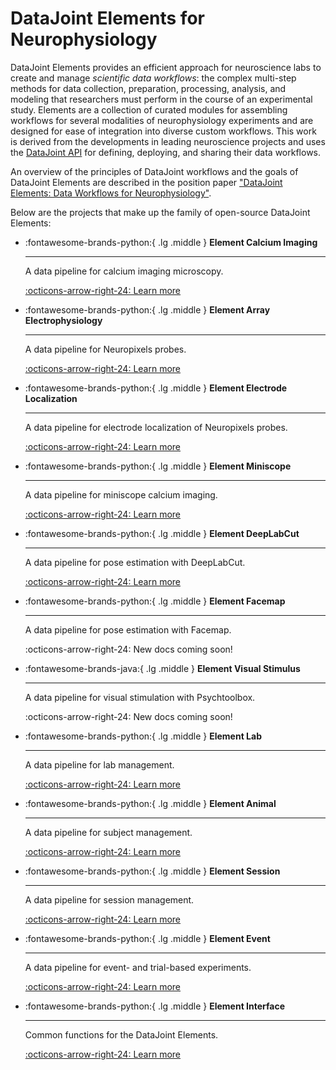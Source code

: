 # DataJoint Elements for Neurophysiology

DataJoint Elements provides an efficient approach for neuroscience labs to create and
manage _scientific data workflows_: the complex multi-step methods for data collection,
preparation, processing, analysis, and modeling that researchers must perform in the
course of an experimental study. Elements are a collection of curated modules for
assembling workflows for several modalities of neurophysiology experiments
and are designed for ease of integration into diverse custom workflows. This work is
derived from the developments in leading neuroscience projects and uses the
[DataJoint API](../core) for defining, deploying, and sharing their data workflows.

An overview of the principles of DataJoint workflows and the goals of DataJoint
Elements are described in the position paper
["DataJoint Elements: Data Workflows for Neurophysiology"](https://www.biorxiv.org/content/10.1101/2021.03.30.437358v2).

Below are the projects that make up the family of open-source DataJoint Elements:

<div class="grid cards" markdown>

-   :fontawesome-brands-python:{ .lg .middle } **Element Calcium Imaging**

    ---

    A data pipeline for calcium imaging microscopy.

    [:octicons-arrow-right-24: Learn more](./element-calcium-imaging/)

-   :fontawesome-brands-python:{ .lg .middle } **Element Array Electrophysiology**

    ---

    A data pipeline for Neuropixels probes.

    [:octicons-arrow-right-24: Learn more](./element-array-ephys/)

-   :fontawesome-brands-python:{ .lg .middle } **Element Electrode Localization**

    ---

    A data pipeline for electrode localization of Neuropixels probes.

    [:octicons-arrow-right-24: Learn more](./element-electrode-localization/)

-   :fontawesome-brands-python:{ .lg .middle } **Element Miniscope**

    ---

    A data pipeline for miniscope calcium imaging.

    [:octicons-arrow-right-24: Learn more](./element-miniscope/)

-   :fontawesome-brands-python:{ .lg .middle } **Element DeepLabCut**

    ---

    A data pipeline for pose estimation with DeepLabCut.

    [:octicons-arrow-right-24: Learn more](./element-deeplabcut/)

-   :fontawesome-brands-python:{ .lg .middle } **Element Facemap**

    ---

    A data pipeline for pose estimation with Facemap.

    :octicons-arrow-right-24: New docs coming soon!

-   :fontawesome-brands-java:{ .lg .middle } **Element Visual Stimulus**

    ---

    A data pipeline for visual stimulation with Psychtoolbox.

    :octicons-arrow-right-24: New docs coming soon!

-   :fontawesome-brands-python:{ .lg .middle } **Element Lab**

    ---

    A data pipeline for lab management.

    [:octicons-arrow-right-24: Learn more](./element-lab/)

-   :fontawesome-brands-python:{ .lg .middle } **Element Animal**

    ---

    A data pipeline for subject management.

    [:octicons-arrow-right-24: Learn more](./element-animal/)

-   :fontawesome-brands-python:{ .lg .middle } **Element Session**

    ---

    A data pipeline for session management.

    [:octicons-arrow-right-24: Learn more](./element-session/)

-   :fontawesome-brands-python:{ .lg .middle } **Element Event**

    ---

    A data pipeline for event- and trial-based experiments.

    [:octicons-arrow-right-24: Learn more](./element-event/)

-   :fontawesome-brands-python:{ .lg .middle } **Element Interface**

    ---

    Common functions for the DataJoint Elements.

    [:octicons-arrow-right-24: Learn more](./element-interface/)

</div>

